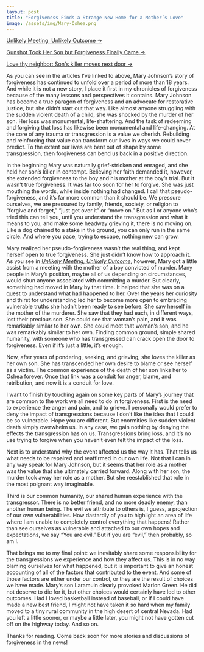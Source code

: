 ```yaml
---
layout: post
title: "Forgiveness Finds a Strange New Home for a Mother’s Love"
image: /assets/img/Mary-Oshea.png
---
```

<p><a href="https://www.twincities.com/2010/12/22/unlikely-meeting-unlikely-outcome/">Unlikely Meeting, Unlikely Outcome -></a></p>
<p><a href="http://m.startribune.com/index.php/jon-tevlin-gunshot-took-her-son-but-forgiveness-finally-came/42833927/?section=featuredColumns">Gunshot Took Her Son but Forgiveness Finally Came -></a></p>

<p><a href="https://www.cbsnews.com/news/love-thy-neighbor-sons-killer-moves-next-door/" target="_blank">Love thy neighbor: Son's killer moves next door -></a></p>

<p>As you can see in the articles I’ve linked to above, Mary Johnson’s story of forgiveness has continued to unfold over a period of more than 18 years. And while it is not a new story, I place it first in my chronicles of forgiveness because of the many lessons and perspectives it contains. Mary Johnson has become a true paragon of forgiveness and an advocate for restorative justice, but she didn’t start out that way. Like almost anyone struggling with the sudden violent death of a child, she was shocked by the murder of her son. Her loss was monumental, life-shattering. And the task of redeeming and forgiving that loss has likewise been monumental and life-changing. At the core of any trauma or transgression is a value we cherish. Rebuilding and reinforcing that value can transform our lives in ways we could never predict. To the extent our lives are bent out of shape by some transgression, then forgiveness can bend us back in a positive direction.</p><p>In the beginning Mary was naturally grief-stricken and enraged, and she held her son’s killer in contempt. Believing her faith demanded it, however, she extended forgiveness to the boy and his mother at the boy’s trial. But it wasn’t true forgiveness. It was far too soon for her to forgive. She was just mouthing the words, while inside nothing had changed. I call that pseudo-forgiveness, and it’s far more common than it should be. We pressure ourselves, we are pressured by family, friends, society, or religion to “forgive and forget,” “just get over it” or “move on.” But as I or anyone who’s tried this can tell you, until you understand the transgression and what it means to you, and make some headway grieving it, there is no moving on. Like a dog chained to a stake in the ground, you can only run in the same circle. And where you pace, trying to escape, nothing new can grow.</p><p>Mary realized her pseudo-forgiveness wasn’t the real thing, and kept herself open to true forgiveness. She just didn’t know how to approach it. As you see in <a href="https://www.twincities.com/2010/12/22/unlikely-meeting-unlikely-outcome/"><em>Unlikely Meeting, Unlikely Outcome</em></a>, however, Mary got a little assist from a meeting with the mother of a boy convicted of murder. Many people in Mary’s position, maybe all of us depending on circumstances, would shun anyone associated with committing a murder. But clearly, something had moved in Mary by that time. It helped that she was on a quest to understand what had happened to her. Over the years her curiosity and thirst for understanding led her to become more open to embracing vulnerable truths she hadn’t been ready to see before. She saw herself in the mother of the murderer. She saw that they had each, in different ways, lost their precious son. She could see that woman’s pain, and it was remarkably similar to her own. She could meet that woman’s son, and he was remarkably similar to her own. Finding common ground, simple shared humanity, with someone who has transgressed can crack open the door to forgiveness. Even if it’s just a little, it’s enough.</p><p>Now, after years of pondering, seeking, and grieving, she loves the killer as her own son. She has transcended her own desire to blame or see herself as a victim. The common experience of the death of her son links her to Oshea forever. Once that link was a conduit for anger, blame, and retribution, and now it is a conduit for love. </p>

<p>I want to finish by touching again on some key parts of Mary’s journey that are common to the work we all need to do in forgiveness. First is the need to experience the anger and pain, and to grieve. I personally would prefer to deny the impact of transgressions because I don’t like the idea that I could be so vulnerable. Hope you are different. But enormities like sudden violent death simply overwhelm us. In any case, we gain nothing by denying the effects the transgression has on us. Transgressions bring loss, and it’s no use trying to forgive when you haven’t even felt the impact of the loss.</p><p>Next is to understand why the event affected us the way it has. That tells us what needs to be repaired and reaffirmed in our own life. Not that I can in any way speak for Mary Johnson, but it seems that her role as a mother was the value that she ultimately carried forward. Along with her son, the murder took away her role as a mother. But she reestablished that role in the most poignant way imaginable.</p>

<p>Third is our common humanity, our shared human experience with the transgressor. There is no better friend, and no more deadly enemy, than another human being. The evil we attribute to others is, I guess, a projection of our own vulnerabilities. How dastardly of you to highlight an area of life where I am unable to completely control everything that happens! Rather than see ourselves as vulnerable and attached to our own hopes and expectations, we say “You are evil.” But if you are “evil,” then probably, so am I.</p>

<p>That brings me to my final point: we inevitably share some responsibility for the transgressions we experience and how they affect us. This is in no way blaming ourselves for what happened, but it is important to give an honest accounting of all of the factors that contributed to the event. And some of those factors are either under our control, or they are the result of choices we have made. Mary’s son Laramuin clearly provoked Marlon Green. He did not deserve to die for it, but other choices would certainly have led to other outcomes. Had I loved basketball instead of baseball, or if I could have made a new best friend, I might not have taken it so hard when my family moved to a tiny rural community in the high desert of central Nevada. Had you left a little sooner, or maybe a little later, you might not have gotten cut off on the highway today. And so on.</p>

<p>Thanks for reading. Come back soon for more stories and discussions of forgiveness in the news!</p>
